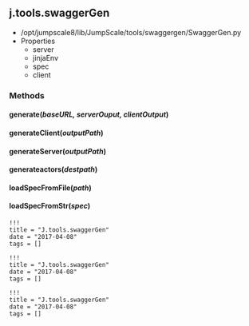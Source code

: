 <!-- toc -->
## j.tools.swaggerGen

- /opt/jumpscale8/lib/JumpScale/tools/swaggergen/SwaggerGen.py
- Properties
    - server
    - jinjaEnv
    - spec
    - client

### Methods

#### generate(*baseURL, serverOuput, clientOutput*) 

#### generateClient(*outputPath*) 

#### generateServer(*outputPath*) 

#### generateactors(*destpath*) 

#### loadSpecFromFile(*path*) 

#### loadSpecFromStr(*spec*) 


```
!!!
title = "J.tools.swaggerGen"
date = "2017-04-08"
tags = []
```

```
!!!
title = "J.tools.swaggerGen"
date = "2017-04-08"
tags = []
```

```
!!!
title = "J.tools.swaggerGen"
date = "2017-04-08"
tags = []
```
